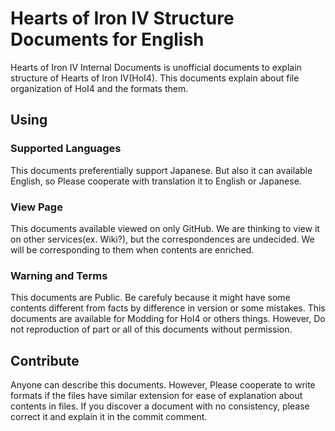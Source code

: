 # Hearts of Iron IV Structure Documents for English

Hearts of Iron IV Internal Documents is unofficial documents to explain structure of Hearts of Iron IV(HoI4).
This documents explain about file organization of HoI4 and the formats them.

## Using
### Supported Languages
This documents preferentially support Japanese.
But also it can available English, so Please cooperate with translation it to English or Japanese.

### View Page
This documents available viewed on only GitHub.
We are thinking to view it on other services(ex. Wiki?), but the correspondences are undecided.
We will be corresponding to them when contents are enriched.
### Warning and Terms
This documents are Public.
Be carefuly because it might have some contents different from facts by difference in version or some mistakes.
This documents are available for Modding for HoI4 or others things.
However, Do not reproduction of part or all of this documents without permission.

## Contribute
Anyone can describe this documents.
However, Please cooperate to write formats if the files have similar extension for ease of explanation about contents in files.
If you discover a document with no consistency, please correct it and explain it in the commit comment.
